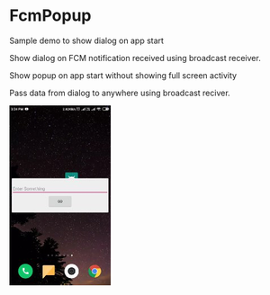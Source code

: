 # FcmPopup
Sample demo to show dialog on app start

Show dialog on FCM notification received using broadcast receiver.

Show popup on app start without showing full screen activity

Pass data from dialog to anywhere using broadcast reciver. 

![alt text](https://github.com/perusudroid/FcmPopup/blob/master/0e40361d-fb01-4fd2-b861-e5d7ac609c63.jpg)
